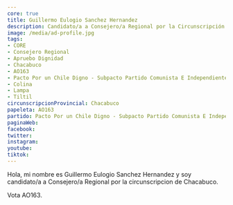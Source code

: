 ```yaml
---
core: true
title: Guillermo Eulogio Sanchez Hernandez
description: Candidato/a a Consejero/a Regional por la Circunscripción de Chacabuco
image: /media/ad-profile.jpg
tags:
- CORE
- Consejero Regional
- Apruebo Dignidad
- Chacabuco
- AO163
- Pacto Por un Chile Digno - Subpacto Partido Comunista E Independientes - Partido Comunista De Chile
- Colina
- Lampa
- Tiltil
circunscripcionProvincial: Chacabuco
papeleta: AO163
partido: Pacto Por un Chile Digno - Subpacto Partido Comunista E Independientes - Partido Comunista De Chile
paginaWeb:
facebook:
twitter:
instagram:
youtube:
tiktok:
---
```

Hola, mi nombre es Guillermo Eulogio Sanchez Hernandez y soy candidato/a a Consejero/a Regional por la circunscripcion de Chacabuco.

Vota AO163.